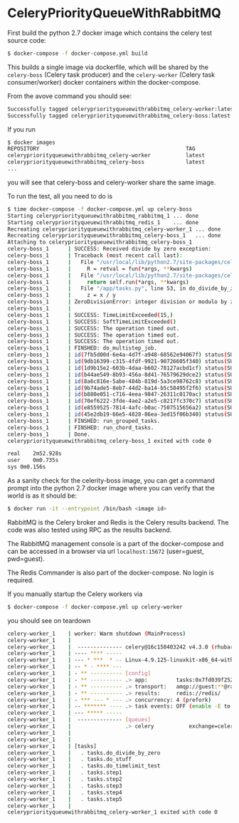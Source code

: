 # CeleryPriorityQueueWithRabbitMQ

First build the python 2.7 docker image which contains the celery test source code:
```bash
$ docker-compose -f docker-compose.yml build
```
This builds a single image via dockerfile, which will be shared by the `celery-boss` (Celery task producer) and the `celery-worker` (Celery task consumer/worker) docker containers within the docker-compose.

From the avove command you should see:
```bash
Successfully tagged celerypriorityqueuewithrabbitmq_celery-worker:latest
Successfully tagged celerypriorityqueuewithrabbitmq_celery-boss:latest
```
If you run
```bash
$ docker images
REPOSITORY                                              TAG                 IMAGE ID            CREATED             SIZE
celerypriorityqueuewithrabbitmq_celery-worker           latest              3c20727ac4b9        14 seconds ago      940MB
celerypriorityqueuewithrabbitmq_celery-boss             latest              3c20727ac4b9        14 seconds ago      940MB
...
```
you will see that celery-boss and celery-worker share the same image.

To run the test, all you need to do is
```bash
$ time docker-compose -f docker-compose.yml up celery-boss
Starting celerypriorityqueuewithrabbitmq_rabbitmq_1 ... done
Starting celerypriorityqueuewithrabbitmq_redis_1    ... done
Recreating celerypriorityqueuewithrabbitmq_celery-worker_1 ... done
Recreating celerypriorityqueuewithrabbitmq_celery-boss_1   ... done
Attaching to celerypriorityqueuewithrabbitmq_celery-boss_1
celery-boss_1      | SUCCESS: Received divide by zero exception:
celery-boss_1      | Traceback (most recent call last):
celery-boss_1      |   File "/usr/local/lib/python2.7/site-packages/celery/app/trace.py", line 385, in trace_task
celery-boss_1      |     R = retval = fun(*args, **kwargs)
celery-boss_1      |   File "/usr/local/lib/python2.7/site-packages/celery/app/trace.py", line 648, in __protected_call__
celery-boss_1      |     return self.run(*args, **kwargs)
celery-boss_1      |   File "/app/tasks.py", line 53, in do_divide_by_zero
celery-boss_1      |     z = x / y
celery-boss_1      | ZeroDivisionError: integer division or modulo by zero
celery-boss_1      | 
celery-boss_1      | SUCCESS: TimeLimitExceeded(15,)
celery-boss_1      | SUCCESS: SoftTimeLimitExceeded()
celery-boss_1      | SUCCESS: The operation timed out.
celery-boss_1      | SUCCESS: The operation timed out.
celery-boss_1      | SUCCESS: The operation timed out.
celery-boss_1      | FINSHED: do_multistep_job.
celery-boss_1      | id(7fb5d00d-6e4a-4d7f-a948-68562e94067f) status(SUCCESS) result(1)
celery-boss_1      | id(9db16399-c315-4fdf-9921-90726605f340) status(SUCCESS) result(2)
celery-boss_1      | id(1d9b15e2-603b-4daa-b602-78127acbd1cf) status(SUCCESS) result(3)
celery-boss_1      | id(b44ae549-8b93-456a-8d41-76579629dce2) status(SUCCESS) result(4)
celery-boss_1      | id(8a6c816e-5abe-484b-819d-5a3ce98762c8) status(SUCCESS) result(5)
celery-boss_1      | id(9b74ade5-8eb7-44d2-ba14-b5c58495f2f6) status(SUCCESS) result(6)
celery-boss_1      | id(b880e051-c716-4eea-9847-26311c0170ac) status(SUCCESS) result(7)
celery-boss_1      | id(70ef6222-3fde-4ae2-a2e5-c8217fc370c7) status(SUCCESS) result(8)
celery-boss_1      | id(e8559525-7814-4afc-b0ac-7507515656a2) status(SUCCESS) result(9)
celery-boss_1      | id(45e2db19-66e5-4828-86ea-3ed15f06b340) status(SUCCESS) result(10)
celery-boss_1      | FINSHED: run_grouped_tasks.
celery-boss_1      | FINSHED: run_chord_tasks.
celery-boss_1      | Done.
celerypriorityqueuewithrabbitmq_celery-boss_1 exited with code 0

real	2m52.928s
user	0m0.735s
sys	0m0.156s
```

As a sanity check for the celerity-boss image, you can get a command prompt into the python 2.7 docker image where you can verify that the world is as it should be:
```bash
$ docker run -it --entrypoint /bin/bash <image id>
```

RabbitMQ is the Celery broker and Redis is the Celery results backend.  The code was also tested using RPC as the results backend.

The RabbitMQ management console is a part of the docker-compose and can be accessed in a browser via url `localhost:15672` (user=guest, pwd=guest).

The Redis Commander is also part of the docker-compose.  No login is required.

If you manually startup the Celery workers via
```bash
$ docker-compose -f docker-compose.yml up celery-worker
```
you should see on teardown
```bash
celery-worker_1    | worker: Warm shutdown (MainProcess)
celery-worker_1    |  
celery-worker_1    |  -------------- celery@16c150403242 v4.3.0 (rhubarb)
celery-worker_1    | ---- **** ----- 
celery-worker_1    | --- * ***  * -- Linux-4.9.125-linuxkit-x86_64-with-debian-9.9 2019-06-28 18:53:26
celery-worker_1    | -- * - **** --- 
celery-worker_1    | - ** ---------- [config]
celery-worker_1    | - ** ---------- .> app:         tasks:0x7fd039f25250
celery-worker_1    | - ** ---------- .> transport:   amqp://guest:**@rabbitmq:5672//
celery-worker_1    | - ** ---------- .> results:     redis://redis/
celery-worker_1    | - *** --- * --- .> concurrency: 4 (prefork)
celery-worker_1    | -- ******* ---- .> task events: OFF (enable -E to monitor tasks in this worker)
celery-worker_1    | --- ***** ----- 
celery-worker_1    |  -------------- [queues]
celery-worker_1    |                 .> celery           exchange=celery(direct) key=celery
celery-worker_1    |                 
celery-worker_1    | 
celery-worker_1    | [tasks]
celery-worker_1    |   . tasks.do_divide_by_zero
celery-worker_1    |   . tasks.do_stuff
celery-worker_1    |   . tasks.do_timelimit_test
celery-worker_1    |   . tasks.step1
celery-worker_1    |   . tasks.step2
celery-worker_1    |   . tasks.step3
celery-worker_1    |   . tasks.step4
celery-worker_1    |   . tasks.step5
celery-worker_1    | 
celerypriorityqueuewithrabbitmq_celery-worker_1 exited with code 0
```
